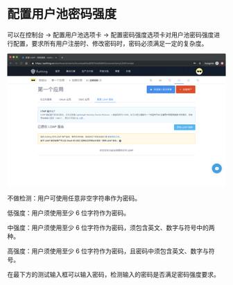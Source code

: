 # 配置用户池密码强度

可以在控制台 -&gt; 配置用户池选项卡 -&gt; 配置密码强度选项卡对用户池密码强度进行配置，要求所有用户注册时、修改密码时，密码必须满足一定的复杂度。

![&#x914D;&#x7F6E;&#x5BC6;&#x7801;&#x5F3A;&#x5EA6;](../.gitbook/assets/image%20%28195%29.png)

不做检测：用户可使用任意非空字符串作为密码。

低强度：用户须使用至少 6 位字符作为密码。

中强度：用户须使用至少 6 位字符作为密码，须包含英文、数字与符号中的两种。

高强度：用户须使用至少 6 位字符作为密码，且密码中须包含英文、数字与符号。

在最下方的测试输入框可以输入密码，检测输入的密码是否满足密码强度要求。

